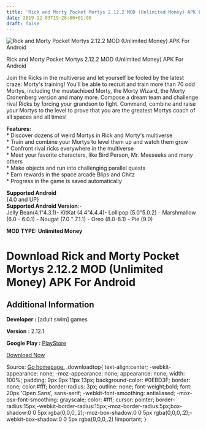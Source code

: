 ```yaml
---
title: 'Rick and Morty Pocket Mortys 2.12.2 MOD (Unlimited Money) APK For Android'
date: 2019-12-03T19:28:00+01:00
draft: false
---
```


![Rick and Morty Pocket Mortys 2.12.2 MOD (Unlimited Money) APK For Android](https://i0.wp.com/apkhome.net/wp-content/uploads/2019/12/Rick-and-Morty-Pocket-Mortys.png "Rick and Morty Pocket Mortys 2.12.2 MOD (Unlimited Money) APK For Android")

  

Rick and Morty Pocket Mortys 2.12.2 MOD (Unlimited Money) APK For Android

Join the Ricks in the multiverse and let yourself be fooled by the latest craze: Morty's training! You'll be able to recruit and train more than 70 odd Mortys, including the mustachioed Morty, the Morty Wizard, the Morty Cronenberg version and many more. Compose a dream team and challenge rival Ricks by forcing your grandson to fight. Command, combine and raise your Mortys to the level to prove that you are the greatest Mortys coach of all spaces and all times!

**Features:**  
\* Discover dozens of weird Mortys in Rick and Morty's multiverse  
\* Train and combine your Mortys to level them up and watch them grow  
\* Confront rival ricks everywhere in the multiverse  
\* Meet your favorite characters, like Bird Person, Mr. Meeseeks and many others  
\* Make objects and run into challenging parallel quests  
\* Earn rewards in the space arcade Blips and Chitz  
\* Progress in the game is saved automatically

**Supported Android**  
{4.0 and UP}  
**Supported Android Version**:-  
Jelly Bean(4.1"4.3.1)- KitKat (4.4"4.4.4)- Lollipop (5.0"5.0.2) - Marshmallow (6.0 - 6.0.1) - Nougat (7.0 " 7.1.1) - Oreo (8.0-8.1) - Pie (9.0)

**MOD TYPE: Unlimited Money**

Download Rick and Morty Pocket Mortys 2.12.2 MOD (Unlimited Money) APK For Android
==================================================================================

Additional Information
----------------------

**Developer :** \[adult swim\] games

**Version :** 2.12.1

**Google Play :** [PlayStore](https://play.google.com/store/apps/details?id=com.turner.pocketmorties)

  

[Download Now](https://store4app.co/post/rick-and-morty-pocket-mortys-2-12-2-mod-unlimited-money-apk-for-android_1575395148)

  
Source: [Go homepage.](https://store4app.co/post/rick-and-morty-pocket-mortys-2-12-2-mod-unlimited-money-apk-for-android_1575395148) .downloadtop{ text-align:center; -webkit-appearance: none; -moz-appearance: none; appearance: none; width: 100%; padding: 9px 9px 11px 13px; background-color: #0EBD3F; border: none; color:#fff; border-radius: 3px; outline: none; font-weight;bold; font: 20px 'Open Sans', sans-serif; -webkit-font-smoothing: antialiased; -moz-osx-font-smoothing: grayscale; color: #fff; cursor: pointer; border-radius:15px;-webkit-border-radius:15px;-moz-border-radius:5px;box-shadow:0 0 5px rgba(0,0,0,.2);-moz-box-shadow:0 0 5px rgba(0,0,0,.2);-webkit-box-shadow:0 0 5px rgba(0,0,0,.2) !important; }
